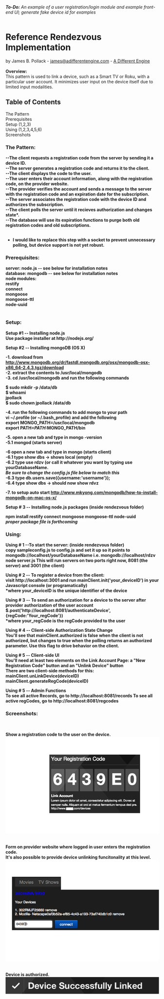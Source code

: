 <i><b>To-Do:</b> An example of a user registration/login module and example front-end UI; generate fake device id for examples</i><br><br>
<h1><b>Reference Rendezvous Implementation<br></b></h1>
by James B. Pollack - <a href='mailto:james@adifferentengine.com'>james@adifferentengine.com</a> - <a href="http://adifferentengine.com">A Different Engine</a><br><br>
<b>Overview:</b><br>
This pattern is used to link a device, such as a Smart TV or Roku, with a particular user account.  It minimizes user input on the device itself due to limited input modalities. <br>

<h2><b>Table of Contents</b><br></h2>
The Pattern<br>
Prerequisites<br>
Setup (1,2,3)<br>
Using (1,2,3,4,5,6)<br>
Screenshots<br>

<h3><b>The Pattern:<br></h3>

--The client requests a registration code from the server by sending it a device ID.<br>
--The server generates a registration code and returns it to the client.<br>
--The client displays the code to the user.<br>
--The user enters their account information, along with the registration code, on the provider website.<br>
--The provider verifies the account and sends a message to the server with the registration code and an expiration date for the subscription.<br>
--The server associates the registration code with the device ID and authorizes the subscription.<br>
--The client polls the server until it recieves authorization and changes state*.<br>
--The database will use its expiration functions to purge both old registration codes and old subscriptions.<br>
<br>
* I would like to replace this step with a socket to prevent unnecessary polling, but device support is not yet robust.<br>



<h3><b>Prerequisites:<br></b></h3>
<b>server:</b> node.js -- see below for installation notes<br>
<b>database:</b> mongodb -- see below for installation notes<br>
<b>node modules:</b> <br>
restify<br>
connect<br>
mongoose<br>
mongoose-ttl<br>
node-uuid<br><br>

<!-- //user auth stuff, not needed yet<br>
bcrypt<br>
passport<br>
passport-local<br>
passport-local-mongoose<br><br>
 -->

<h3>Setup:</h3>
<b>Setup #1 -- Installing node.js</b><br>
Use package installer at http://nodejs.org/

<b>Setup #2 -- Installing mongoDB (OS X)

-1. download from http://www.mongodb.org/dr/fastdl.mongodb.org/osx/mongodb-osx-x86_64-2.4.3.tgz/download<br>
-2. extract the contents to /usr/local/mongodb<br>
-3. cd /usr/local/mongodb and run the following commands<br>

$ sudo mkdir -p /data/db<br>
$ whoami<br>
jpollack<br>
$ sudo chown jpollack /data/db<br>

-4. run the following commands to add mongo to your path<br>
vi ~/.profile (or ~/.bash_profile) and add the following<br>
export MONGO_PATH=/usr/local/mongodb<br>
export PATH=$PATH:$MONGO_PATH/bin

-5. open a new tab and type in mongo -version<br> 
-5.1 mongod (starts server)<br>

-6 open a new tab and type in mongo (starts client)<br> 
-6.1 type show dbs -> shows local (empty)<br>
-6.2 type use rdzv (or call it whatever you want by typing use yourDatabaseName.  <br>*Be sure to change the config.js file below to match this*<br>
-6.3 type db.users.save({username:'username'});<br>
-6.4 type show dbs -> should now show rdvz<br>

-7. to setup auto start http://www.mkyong.com/mongodb/how-to-install-mongodb-on-mac-os-x/

<b>Setup # 3 --  Installing node.js packages</b> (inside rendezvous folder)<br>

npm install restify connect mongoose mongoose-ttl node-uuid <br>
<i>proper package file is forthcoming</i><br>

<h3>Using:</h3>
<b>Using # 1 --To start the server:</b> (inside rendezvous folder)<br>
copy sampleconfig.js to config.js and set it up so it points to mongodb://localhost/yourDatabaseName i.e. mongodb://localhost/rdzv<br>
node server.js
This will run servers on two ports right now, 8081 (the server) and 3001 (the client)

<b>Using # 2 -- To register a device from the client:</b><br>
visit http://localhost:3001 and run mainClient.init('your_deviceID') in your Javascript console (or programatically)<br>
*where your_deviceID is the unique identifier of the device<br>

<b>Using # 3 -- To send an authorization for a device to the server after provider authorization of the user account</b><br>
$.post('http://localhost:8081/authenticateDevice',{regCode:'Your_regCode'})<br>
*where your_regCode is the regCode provided to the user<br>

<b>Using # 4 -- Client-side Authorization State Change</b><br>
You'll see that mainClient.authorized is false when the client is not authorized, but changes to true when the polling returns an authorized parameter.  Use this flag to drive behavior on the client.

<b>Using # 5 -- Client-side UI</b><br>
You'll need at least two elements on the Link Account Page:  a "New Registration Code" button and an "Unlink Device" button<br>
There are two client-side methods for this:<br>
mainClient.unLinkDevice(deviceID)<br>
mainClient.generateRegCode(deviceID)<br>

<b>Using # 5 -- Admin Functions</b><br>
To see all active Records, go to http://localhost:8081/records
To see all active regCodes, go to http://localhost:8081/regcodes

<h3>Screenshots:</h3><br><br>
Show a registration code to the user on the device.<br>
<img src='screenshots/regCode.png'></img><br><br>

Form on provider website where logged in user enters the registration code.
<br> It's also possible to provide device unlinking funcitonality at this level.<br>
<img src='screenshots/form.png'></img><br><br>

Device is authorized.<br>
<img src='screenshots/success.png'></img>
